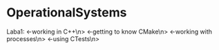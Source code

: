 # OperationalSystems
Laba1:
<\-working in C++\n>
<\-getting to know CMake\n>
<\-working with processes\n>
<\-using CTests\n>
